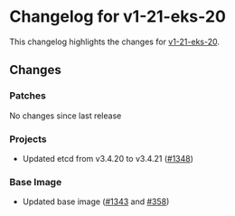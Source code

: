 # Changelog for v1-21-eks-20

This changelog highlights the changes for [v1-21-eks-20](https://github.com/aws/eks-distro/tree/v1-21-eks-20).

## Changes

### Patches
No changes since last release

### Projects
* Updated etcd from v3.4.20 to v3.4.21 ([#1348](https://github.com/aws/eks-distro/pull/1348))

### Base Image
* Updated base image ([#1343](https://github.com/aws/eks-distro/pull/1343) and [#358](https://github.com/aws/eks-distro/pull/1358))

